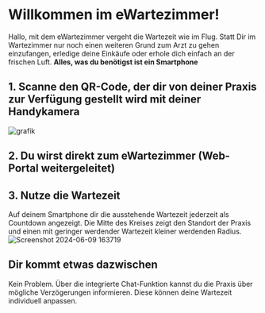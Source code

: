 # Willkommen im eWartezimmer!

Hallo, mit dem eWartezimmer vergeht die Wartezeit wie im Flug. Statt Dir im Wartezimmer nur noch einen weiteren Grund zum Arzt zu gehen einzufangen, erledige deine Einkäufe oder erhole dich einfach an der frischen Luft.
**Alles, was du benötigst ist ein Smartphone**

## 1. Scanne den QR-Code, der dir von deiner Praxis zur Verfügung gestellt wird mit deiner Handykamera
![grafik](https://github.com/kroegerba/eWartezimmer/assets/166640275/d47a754f-0aa7-4bd2-ac0d-7f89178f9b2e)

## 2. Du wirst direkt zum eWartezimmer (Web-Portal weitergeleitet)

## 3. Nutze die Wartezeit
Auf deinem Smartphone dir die ausstehende Wartezeit jederzeit als Countdown angezeigt. Die Mitte des Kreises zeigt den Standort der Praxis und einen mit geringer werdender Wartezeit kleiner werdenden Radius.
![Screenshot 2024-06-09 163719](https://github.com/kroegerba/eWartezimmer/assets/166640275/fdca5951-cc5c-4d8f-a21b-382f7f609a67)

## Dir kommt etwas dazwischen
Kein Problem. Über die integrierte Chat-Funktion kannst du die Praxis über mögliche Verzögerungen informieren. Diese können deine Wartezeit individuell anpassen.
